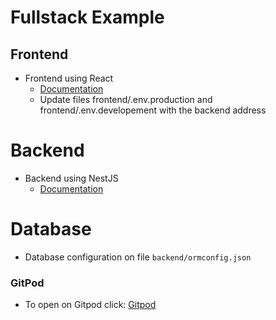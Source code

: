 # Fullstack Example
## Frontend
- Frontend using React
    - [Documentation](./frontend/README.md)
    - Update files frontend/.env.production and frontend/.env.developement with the backend address
# Backend
- Backend using NestJS
    - [Documentation](./backend/README.md)

# Database
- Database configuration on file ```backend/ormconfig.json```

### GitPod
- To open on Gitpod click: [Gitpod](https://gitpod.io/#https://github.com/luizhfff/fullstack-react-nestjs)